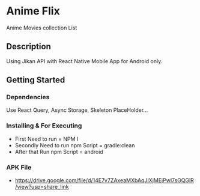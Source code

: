 # Anime Flix

Anime Movies collection List

## Description

Using Jikan API with React Native Mobile App for Android only.

## Getting Started

### Dependencies

Use React Query, Async Storage, Skeleton PlaceHolder...

### Installing & For Executing

* First Need to run = NPM I
* Secondly Need to run npm Script = gradle:clean
* After that Run npm Script = android

### APK File

* https://drive.google.com/file/d/14E7v7ZAxeaMXbAqJIXjMEjPwl7sGQGlR/view?usp=share_link


